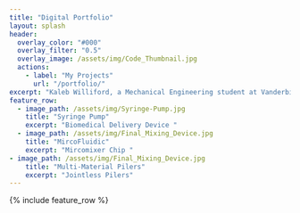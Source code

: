 ```yaml
---
title: "Digital Portfolio"
layout: splash
header:
  overlay_color: "#000"
  overlay_filter: "0.5"
  overlay_image: /assets/img/Code_Thumbnail.jpg
  actions:
    - label: "My Projects"
      url: "/portfolio/"
excerpt: "Kaleb Williford, a Mechanical Engineering student at Vanderbilt University graduating in May 2024, brings a GPA of 3.53/4.00 and valuable professional experience from internships at AT&T, Smith Seckman Reid, Inc., and Nissan. His roles involved cost reduction, process optimization, and innovative solutions using programming languages like JavaScript and Python."
feature_row:
  - image_path: /assets/img/Syringe-Pump.jpg
    title: "Syringe Pump"
    excerpt: "Biomedical Delivery Device "
  - image_path: /assets/img/Final_Mixing_Device.jpg
    title: "MircoFluidic"
    excerpt: "Mircomixer Chip "
- image_path: /assets/img/Final_Mixing_Device.jpg
    title: "Multi-Material Pilers"
    excerpt: "Jointless Pilers"
---
```


{% include feature_row %}

